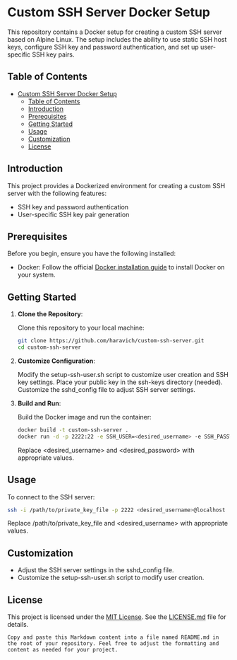 # Custom SSH Server Docker Setup

This repository contains a Docker setup for creating a custom SSH server based on Alpine Linux. The setup includes the ability to use static SSH host keys, configure SSH key and password authentication, and set up user-specific SSH key pairs.

## Table of Contents

- [Custom SSH Server Docker Setup](#custom-ssh-server-docker-setup)
  - [Table of Contents](#table-of-contents)
  - [Introduction](#introduction)
  - [Prerequisites](#prerequisites)
  - [Getting Started](#getting-started)
  - [Usage](#usage)
  - [Customization](#customization)
  - [License](#license)

## Introduction

This project provides a Dockerized environment for creating a custom SSH server with the following features:

- SSH key and password authentication
- User-specific SSH key pair generation

## Prerequisites

Before you begin, ensure you have the following installed:

- Docker: Follow the official [Docker installation guide](https://docs.docker.com/get-docker/) to install Docker on your system.

## Getting Started

1. **Clone the Repository**:

   Clone this repository to your local machine:

   ```bash
   git clone https://github.com/haravich/custom-ssh-server.git
   cd custom-ssh-server
   ```

2. **Customize Configuration**:

    Modify the setup-ssh-user.sh script to customize user creation and SSH key settings.
    Place your public key in the ssh-keys directory (needed).
    Customize the sshd_config file to adjust SSH server settings.

3. **Build and Run**:

    Build the Docker image and run the container:

    ```bash
    docker build -t custom-ssh-server .
    docker run -d -p 2222:22 -e SSH_USER=<desired_username> -e SSH_PASSWORD=<desired_password> custom-ssh-server
    ```
    Replace <desired_username> and <desired_password> with appropriate values.

## Usage

To connect to the SSH server:

```bash
ssh -i /path/to/private_key_file -p 2222 <desired_username>@localhost
```
Replace /path/to/private_key_file and <desired_username> with appropriate values.

## Customization
* Adjust the SSH server settings in the sshd_config file.
* Customize the setup-ssh-user.sh script to modify user creation.

## License
This project is licensed under the [MIT License](LICENSE.md). See the [LICENSE.md](LICENSE.md) file for details.
```
Copy and paste this Markdown content into a file named README.md in the root of your repository. Feel free to adjust the formatting and content as needed for your project.
```